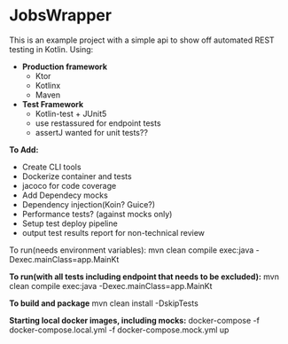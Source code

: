 # JobsWrapper
This is an example project with a simple api to show off automated REST testing in Kotlin. Using:
* **Production framework**
  * Ktor
  * Kotlinx
  * Maven
* **Test Framework**
  * Kotlin-test + JUnit5
  * use restassured for endpoint tests 
  * assertJ wanted for unit tests??
  
**To Add:**
* Create CLI tools
* Dockerize container and tests
* jacoco for code coverage
* Add Dependecy mocks
* Dependency injection(Koin? Guice?)
* Performance tests? (against mocks only)
* Setup test deploy pipeline
* output test results report for non-technical review

To run(needs environment variables):
mvn clean compile exec:java -Dexec.mainClass=app.MainKt

**To run(with all tests including endpoint that needs to be excluded):**
mvn clean compile exec:java -Dexec.mainClass=app.MainKt

**To build and package**
mvn clean install -DskipTests

**Starting local docker images, including mocks:**
docker-compose -f docker-compose.local.yml -f docker-compose.mock.yml up